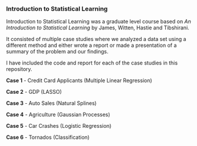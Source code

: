 ### Introduction to Statistical Learning

Introduction to Statistical Learning was a graduate level course based on _An Introduction to Statistical Learning_ by James, Witten, Hastie and Tibshirani.

It consisted of multiple case studies where we analyzed a data set using a different method and either wrote a report or made a presentation of a summary of the problem and our findings.

I have included the code and report for each of the case studies in this repository.

**Case 1** - Credit Card Applicants (Multiple Linear Regression)

**Case 2** - GDP (LASSO)

**Case 3** - Auto Sales (Natural Splines)

**Case 4** - Agriculture (Gaussian Processes)

**Case 5** - Car Crashes (Logistic Regression)

**Case 6** - Tornados (Classification)
